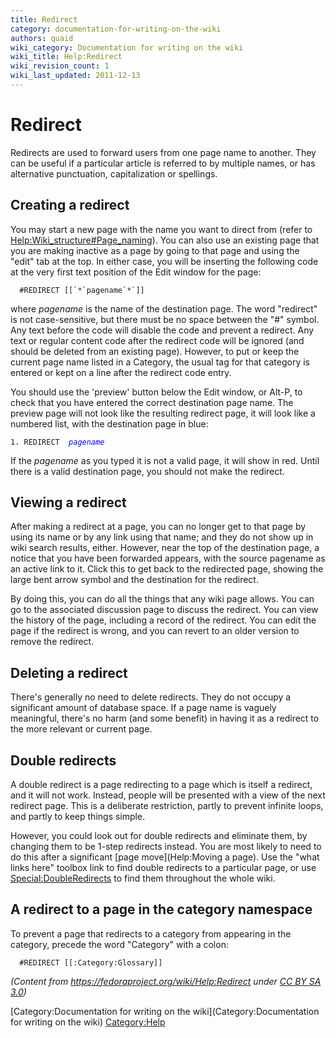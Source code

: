 ```yaml
---
title: Redirect
category: documentation-for-writing-on-the-wiki
authors: quaid
wiki_category: Documentation for writing on the wiki
wiki_title: Help:Redirect
wiki_revision_count: 1
wiki_last_updated: 2011-12-13
---
```


# Redirect

Redirects are used to forward users from one page name to another. They can be useful if a particular article is referred to by multiple names, or has alternative punctuation, capitalization or spellings.

## Creating a redirect

You may start a new page with the name you want to direct from (refer to <Help:Wiki_structure#Page_naming>). You can also use an existing page that you are making inactive as a page by going to that page and using the "edit" tab at the top. In either case, you will be inserting the following code at the very first text position of the Edit window for the page:

      #REDIRECT [[`*`pagename`*`]]

where *pagename* is the name of the destination page. The word "redirect" is not case-sensitive, but there must be no space between the "#" symbol. Any text before the code will disable the code and prevent a redirect. Any text or regular content code after the redirect code will be ignored (and should be deleted from an existing page). However, to put or keep the current page name listed in a Category, the usual tag for that category is entered or kept on a line after the redirect code entry.

You should use the 'preview' button below the Edit window, or Alt-P, to check that you have entered the correct destination page name. The preview page will not look like the resulting redirect page, it will look like a numbered list, with the destination page in blue:

`1. REDIRECT  `<span style="color:blue">*`pagename`*</span>

If the *pagename* as you typed it is not a valid page, it will show in red. Until there is a valid destination page, you should not make the redirect.

## Viewing a redirect

After making a redirect at a page, you can no longer get to that page by using its name or by any link using that name; and they do not show up in wiki search results, either. However, near the top of the destination page, a notice that you have been forwarded appears, with the source pagename as an active link to it. Click this to get back to the redirected page, showing the large bent arrow symbol and the destination for the redirect.

By doing this, you can do all the things that any wiki page allows. You can go to the associated discussion page to discuss the redirect. You can view the history of the page, including a record of the redirect. You can edit the page if the redirect is wrong, and you can revert to an older version to remove the redirect.

## Deleting a redirect

There's generally no need to delete redirects. They do not occupy a significant amount of database space. If a page name is vaguely meaningful, there's no harm (and some benefit) in having it as a redirect to the more relevant or current page.

## Double redirects

A double redirect is a page redirecting to a page which is itself a redirect, and it will not work. Instead, people will be presented with a view of the next redirect page. This is a deliberate restriction, partly to prevent infinite loops, and partly to keep things simple.

However, you could look out for double redirects and eliminate them, by changing them to be 1-step redirects instead. You are most likely to need to do this after a significant [page move](Help:Moving a page). Use the "what links here" toolbox link to find double redirects to a particular page, or use <Special:DoubleRedirects> to find them throughout the whole wiki.

## A redirect to a page in the category namespace

To prevent a page that redirects to a category from appearing in the category, precede the word "Category" with a colon:

      #REDIRECT [[:Category:Glossary]]

*(Content from <https://fedoraproject.org/wiki/Help:Redirect> under [CC BY SA 3.0](https://creativecommons.org/licenses/by-sa/3.0/))*

[Category:Documentation for writing on the wiki](Category:Documentation for writing on the wiki) <Category:Help>
